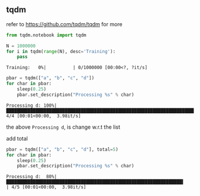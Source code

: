tqdm
---  
refer to https://github.com/tqdm/tqdm for more

```python
from tqdm.notebook import tqdm

N = 1000000
for i in tqdm(range(N), desc='Training'):
    pass
```  
```
Training:   0%|          | 0/1000000 [00:00<?, ?it/s]
```

```python
pbar = tqdm(["a", "b", "c", "d"])
for char in pbar:
    sleep(0.25)
    pbar.set_description("Processing %s" % char)
```
```
Processing d: 100%|███████████████████████████████████████████████████████████████████████████████████| 4/4 [00:01<00:00,  3.98it/s]
```

the above `Processing d`, is change w.r.t the list

add total

```python
pbar = tqdm(["a", "b", "c", "d"], total=5)
for char in pbar:
    sleep(0.25)
    pbar.set_description("Processing %s" % char)
```

```
Processing d:  80%|██████████████████████████████████████████████████████████████████▍                | 4/5 [00:01<00:00,  3.98it/s]
```
